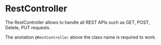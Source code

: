 # RestController

The RestController allows to handle all REST APIs such as GET, POST, Delete, PUT requests.

The anotation ```@RestController``` above the class name is required to work.
